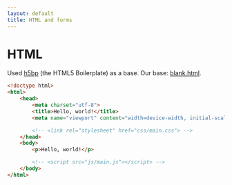```yaml
---
layout: default
title: HTML and forms
---
```


# HTML

Used [h5bp](https://html5boilerplate.com/) (the HTML5 Boilerplate) as a base. Our base: [blank.html](blank.html).

```html
<!doctype html>
<html>
    <head>
        <meta charset="utf-8">
        <title>Hello, world!</title>
        <meta name="viewport" content="width=device-width, initial-scale=1">

        <!-- <link rel="stylesheet" href="css/main.css"> -->
    </head>
    <body>
        <p>Hello, world!</p>

        <!-- <script src="js/main.js"></script> -->
    </body>
</html>
```
